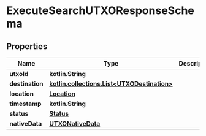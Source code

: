
# ExecuteSearchUTXOResponseSchema

## Properties
Name | Type | Description | Notes
------------ | ------------- | ------------- | -------------
**utxoId** | **kotlin.String** |  |  [optional]
**destination** | [**kotlin.collections.List&lt;UTXODestination&gt;**](UTXODestination.md) |  |  [optional]
**location** | [**Location**](Location.md) |  |  [optional]
**timestamp** | **kotlin.String** |  |  [optional]
**status** | [**Status**](Status.md) |  |  [optional]
**nativeData** | [**UTXONativeData**](UTXONativeData.md) |  |  [optional]



